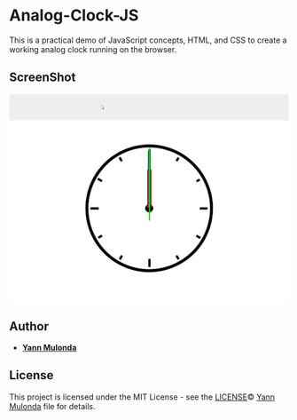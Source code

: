 # Analog-Clock-JS

This is a practical demo of JavaScript concepts, HTML, and CSS to create a working analog clock running on the browser.

## ScreenShot

![Analog Clock](./img/clock.gif)

## Author

* **[Yann Mulonda](https://github.com/YannMjl)**

## License


This project is licensed under the MIT License - see the [LICENSE](LICENSE)© [Yann Mulonda](https://github.com/YannMjl) file for details.
